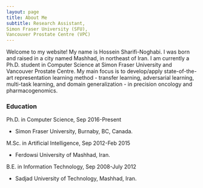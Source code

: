 ```yaml
---
layout: page
title: About Me
subtitle: Research Assistant, 
Simon Fraser University (SFU), 
Vancouver Prostate Centre (VPC)
---
```

Welcome to my website!
My name is Hossein Sharifi-Noghabi. I was born and raised in a city named Mashhad, in northeast of Iran. I am currently a Ph.D. student in Computer Science at Simon Fraser University and Vancouver Prostate Centre. My main focus is to develop/apply state-of-the-art representation learning method - transfer learning, adversarial learning, multi-task learning, and domain generalization - in precision oncology and pharmacogenomics.
### Education 

Ph.D. in Computer Science, Sep 2016-Present
  - Simon Fraser University, Burnaby, BC, Canada. 

M.Sc. in Artificial Intelligence, Sep 2012-Feb 2015
  - Ferdowsi University of Mashhad, Iran. 

B.E. in Information Technology, Sep 2008-July 2012 
  - Sadjad University of Technology, Mashhad, Iran.
